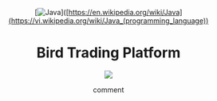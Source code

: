 <div align="center">

   [![Java](https://img.shields.io/badge/Language-Java-%23f34b7d.svg?style=plastic)]([https://en.wikipedia.org/wiki/Java](https://vi.wikipedia.org/wiki/Java_(programming_language))
   # **Bird Trading Platform**

   <img src="https://s.memehay.com/files/posts/20210401/chu-chim-trong-quan-ngoi-dau-ra-dau-hoi.jpeg">

   comment
</div>
